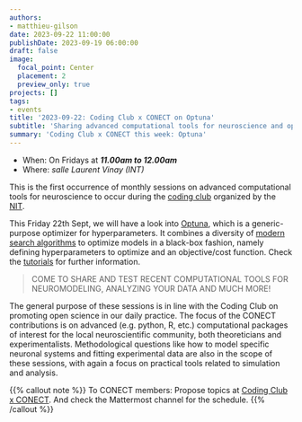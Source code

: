 ```yaml
---
authors:
- matthieu-gilson
date: 2023-09-22 11:00:00
publishDate: 2023-09-19 06:00:00
draft: false
image:
  focal_point: Center
  placement: 2
  preview_only: true
projects: []
tags:
- events
title: '2023-09-22: Coding Club x CONECT on Optuna'
subtitle: 'Sharing advanced computational tools for neuroscience and open science'
summary: 'Coding Club x CONECT this week: Optuna'
---
```


* When: On Fridays at ***11.00am to 12.00am***
* Where: _salle Laurent Vinay (INT)_

This is the first occurrence of monthly sessions on advanced computational tools for neuroscience to occur during the [coding club](https://framateam.org/int-marseille/channels/coding-club) organized by the [NIT](https://www.int.univ-amu.fr/plateformes/nit).

This Friday 22th Sept, we will have a look into [Optuna](https://optuna.org/), which is a generic-purpose optimizer for hyperparameters. It combines a diversity of [modern search algorithms](https://optuna.readthedocs.io/en/stable/tutorial/10_key_features/003_efficient_optimization_algorithms.html) to optimize models in a black-box fashion, namely defining hyperparameters to optimize and an objective/cost function. Check the [tutorials](https://optuna.readthedocs.io/en/stable/tutorial/index.html) for further information.

> COME TO SHARE AND TEST RECENT COMPUTATIONAL TOOLS FOR NEUROMODELING, ANALYZING YOUR DATA AND MUCH MORE!

The general purpose of these sessions is in line with the Coding Club on promoting open science in our daily practice. The focus of the CONECT contributions is on advanced (e.g. python, R, etc.) computational packages of interest for the local neuroscientific community, both theoreticians and experimentalists. Methodological questions like how to model specific neuronal systems and fitting experimental data are also in the scope of these sessions, with again a focus on practical tools related to simulation and analysis.

{{% callout note %}}
To CONECT members: Propose topics at [Coding Club x CONECT](https://amubox.univ-amu.fr/f/1359219652).
And check the Mattermost channel for the schedule.
{{% /callout %}}
